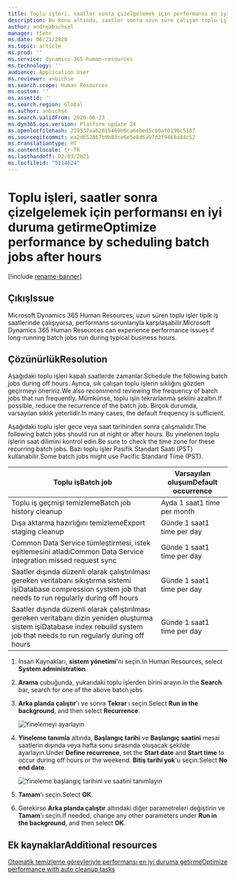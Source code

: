 ```yaml
---
title: Toplu işleri, saatler sonra çizelgelemek için performansı en iyi duruma getirme
description: Bu konu altında, saatler sonra uzun süre çalışan toplu işler planlayarak Microsoft Dynamics 365 Human Resources ile ilgili bazı performans sorunlarının nasıl çözüleceğini açıklamaktadır.
author: andreabichsel
manager: tfehr
ms.date: 06/23/2020
ms.topic: article
ms.prod: ''
ms.service: dynamics-365-human-resources
ms.technology: ''
audience: Application User
ms.reviewer: anbichse
ms.search.scope: Human Resources
ms.custom: ''
ms.assetid: ''
ms.search.region: Global
ms.author: anbichse
ms.search.validFrom: 2020-06-23
ms.dyn365.ops.version: Platform update 24
ms.openlocfilehash: 219537aab2015469b6ca6ebed5c00af0190c5187
ms.sourcegitcommit: ea2d652867b9b83ce6e5e8d6a97d2f9460a84c52
ms.translationtype: HT
ms.contentlocale: tr-TR
ms.lasthandoff: 02/03/2021
ms.locfileid: "5114624"
---
```

# <a name="optimize-performance-by-scheduling-batch-jobs-after-hours"></a><span data-ttu-id="6421a-103">Toplu işleri, saatler sonra çizelgelemek için performansı en iyi duruma getirme</span><span class="sxs-lookup"><span data-stu-id="6421a-103">Optimize performance by scheduling batch jobs after hours</span></span>

[!include [rename-banner](~/includes/cc-data-platform-banner.md)]

## <a name="issue"></a><span data-ttu-id="6421a-104">Çıkış</span><span class="sxs-lookup"><span data-stu-id="6421a-104">Issue</span></span>

<span data-ttu-id="6421a-105">Microsoft Dynamics 365 Human Resources, uzun süren toplu işler tipik iş saatlerinde çalışıyorsa, performans sorunlarıyla karşılaşabilir.</span><span class="sxs-lookup"><span data-stu-id="6421a-105">Microsoft Dynamics 365 Human Resources can experience performance issues if long-running batch jobs run during typical business hours.</span></span>

## <a name="resolution"></a><span data-ttu-id="6421a-106">Çözünürlük</span><span class="sxs-lookup"><span data-stu-id="6421a-106">Resolution</span></span>

<span data-ttu-id="6421a-107">Aşağıdaki toplu işleri kapalı saatlerde zamanlar.</span><span class="sxs-lookup"><span data-stu-id="6421a-107">Schedule the following batch jobs during off hours.</span></span> <span data-ttu-id="6421a-108">Ayrıca, sık çalışan toplu işlerin sıklığını gözden geçirmeyi öneririz.</span><span class="sxs-lookup"><span data-stu-id="6421a-108">We also recommend reviewing the frequency of batch jobs that run frequently.</span></span> <span data-ttu-id="6421a-109">Mümkünse, toplu işin tekrarlanma şeklini azaltın.</span><span class="sxs-lookup"><span data-stu-id="6421a-109">If possible, reduce the recurrence of the batch job.</span></span> <span data-ttu-id="6421a-110">Birçok durumda, varsayılan sıklık yeterlidir.</span><span class="sxs-lookup"><span data-stu-id="6421a-110">In many cases, the default frequency is sufficient.</span></span>

<span data-ttu-id="6421a-111">Aşağıdaki toplu işler gece veya saat tarihinden sonra çalışmalıdır.</span><span class="sxs-lookup"><span data-stu-id="6421a-111">The following batch jobs should run at night or after hours.</span></span> <span data-ttu-id="6421a-112">Bu yinelenen toplu işlerin saat dilimini kontrol edin.</span><span class="sxs-lookup"><span data-stu-id="6421a-112">Be sure to check the time zone for these recurring batch jobs.</span></span> <span data-ttu-id="6421a-113">Bazı toplu işler Pasifik Standart Saati (PST) kullanabilir.</span><span class="sxs-lookup"><span data-stu-id="6421a-113">Some batch jobs might use Pacific Standard Time (PST).</span></span>

| <span data-ttu-id="6421a-114">Toplu iş</span><span class="sxs-lookup"><span data-stu-id="6421a-114">Batch job</span></span> | <span data-ttu-id="6421a-115">Varsayılan oluşum</span><span class="sxs-lookup"><span data-stu-id="6421a-115">Default occurrence</span></span> |
| --- | --- |
| <span data-ttu-id="6421a-116">Toplu iş geçmişi temizleme</span><span class="sxs-lookup"><span data-stu-id="6421a-116">Batch job history cleanup</span></span> | <span data-ttu-id="6421a-117">Ayda 1 saat</span><span class="sxs-lookup"><span data-stu-id="6421a-117">1 time per month</span></span> |
| <span data-ttu-id="6421a-118">Dışa aktarma hazırlığını temizleme</span><span class="sxs-lookup"><span data-stu-id="6421a-118">Export staging cleanup</span></span> | <span data-ttu-id="6421a-119">Günde 1 saat</span><span class="sxs-lookup"><span data-stu-id="6421a-119">1 time per day</span></span> |
| <span data-ttu-id="6421a-120">Common Data Service tümleştirmesi, istek eşitlemesini atladı</span><span class="sxs-lookup"><span data-stu-id="6421a-120">Common Data Service integration missed request sync</span></span> | <span data-ttu-id="6421a-121">Günde 1 saat</span><span class="sxs-lookup"><span data-stu-id="6421a-121">1 time per day</span></span> |
| <span data-ttu-id="6421a-122">Saatler dışında düzenli olarak çalıştırılması gereken veritabanı sıkıştırma sistemi işi</span><span class="sxs-lookup"><span data-stu-id="6421a-122">Database compression system job that needs to run regularly during off hours</span></span> | <span data-ttu-id="6421a-123">Günde 1 saat</span><span class="sxs-lookup"><span data-stu-id="6421a-123">1 time per day</span></span> |
| <span data-ttu-id="6421a-124">Saatler dışında düzenli olarak çalıştırılması gereken veritabanı dizin yeniden oluşturma sistem işi</span><span class="sxs-lookup"><span data-stu-id="6421a-124">Database index rebuild system job that needs to run regularly during off hours</span></span> | <span data-ttu-id="6421a-125">Günde 1 saat</span><span class="sxs-lookup"><span data-stu-id="6421a-125">1 time per day</span></span> |

1. <span data-ttu-id="6421a-126">İnsan Kaynakları, **sistem yönetimi**'ni seçin.</span><span class="sxs-lookup"><span data-stu-id="6421a-126">In Human Resources, select **System administration**.</span></span>

2. <span data-ttu-id="6421a-127">**Arama** çubuğunda, yukarıdaki toplu işlerden birini arayın.</span><span class="sxs-lookup"><span data-stu-id="6421a-127">In the **Search** bar, search for one of the above batch jobs.</span></span>

3. <span data-ttu-id="6421a-128">**Arka planda çalıştır**'ı ve sonra **Tekrar** ı seçin.</span><span class="sxs-lookup"><span data-stu-id="6421a-128">Select **Run in the background**, and then select **Recurrence**.</span></span>

   ![Yinelemeyi ayarlayın](media/talent-batch-history-cleanup-recurrence.png)

4. <span data-ttu-id="6421a-130">**Yineleme tanımla** altında, **Başlangıç tarihi** ve **Başlangıç saatini** mesai saatlerin dışında veya hafta sonu sırasında oluşacak şekilde ayarlayın.</span><span class="sxs-lookup"><span data-stu-id="6421a-130">Under **Define recurrence**, set the **Start date** and **Start time** to occur during off hours or the weekend.</span></span> <span data-ttu-id="6421a-131">**Bitiş tarihi yok**'u seçin.</span><span class="sxs-lookup"><span data-stu-id="6421a-131">Select **No end date**.</span></span> 

   ![Yineleme başlangıç tarihini ve saatini tanımlayın](media/talent-batch-history-cleanup-define-recurrence.png)

5. <span data-ttu-id="6421a-133">**Tamam**'ı seçin.</span><span class="sxs-lookup"><span data-stu-id="6421a-133">Select **OK**.</span></span>

6. <span data-ttu-id="6421a-134">Gerekirse **Arka planda çalıştır** altındaki diğer parametreleri değiştirin ve **Tamam**'ı seçin.</span><span class="sxs-lookup"><span data-stu-id="6421a-134">If needed, change any other parameters under **Run in the background**, and then select **OK**.</span></span>

## <a name="additional-resources"></a><span data-ttu-id="6421a-135">Ek kaynaklar</span><span class="sxs-lookup"><span data-stu-id="6421a-135">Additional resources</span></span>

[<span data-ttu-id="6421a-136">Otomatik temizleme görevleriyle performansı en iyi duruma getirme</span><span class="sxs-lookup"><span data-stu-id="6421a-136">Optimize performance with auto cleanup tasks</span></span>](hr-admin-troubleshooting-batch-history.md)
